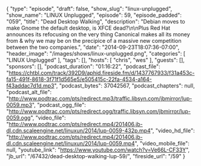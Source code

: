 {
  "type": "episode",
  "draft": false,
  "show_slug": "linux-unplugged",
  "show_name": "LINUX Unplugged",
  "episode": 59,
  "episode_padded": "059",
  "title": "Dead Desktop Walking",
  "description": "Debian moves to make Gnome the default desktop, is XFCE dead?\n\nPlus Red Hat announces its refocusing on the very thing Canonical makes all its money from & why we may be on the precipice of a massive new competition between the two companies.",
  "date": "2014-09-23T18:07:36-07:00",
  "header_image": "/images/shows/linux-unplugged.png",
  "categories": [
    "LINUX Unplugged"
  ],
  "tags": [],
  "hosts": [
    "chris",
    "wes"
  ],
  "guests": [],
  "sponsors": [],
  "podcast_duration": "01:16:22",
  "podcast_file": "https://chtbl.com/track/392D9/aphid.fireside.fm/d/1437767933/f31a453c-fa15-491f-8618-3f71f1d565e5/e505415c-22fa-4534-a164-f43addac7d1d.mp3",
  "podcast_bytes": 37042567,
  "podcast_chapters": null,
  "podcast_alt_file": "http://www.podtrac.com/pts/redirect.mp3/traffic.libsyn.com/jbmirror/lup-0059.mp3",
  "podcast_ogg_file": "http://www.podtrac.com/pts/redirect.ogg/traffic.libsyn.com/jbmirror/lup-0059.ogg",
  "video_file": "http://www.podtrac.com/pts/redirect.mp4/201406.jb-dl.cdn.scaleengine.net/linuxun/2014/lup-0059-432p.mp4",
  "video_hd_file": "http://www.podtrac.com/pts/redirect.mp4/201406.jb-dl.cdn.scaleengine.net/linuxun/2014/lup-0059.mp4",
  "video_mobile_file": null,
  "youtube_link": "https://www.youtube.com/watch?v=Ve66L-CF33Y",
  "jb_url": "/67432/dead-desktop-walking-lup-59/",
  "fireside_url": "/59"
}

